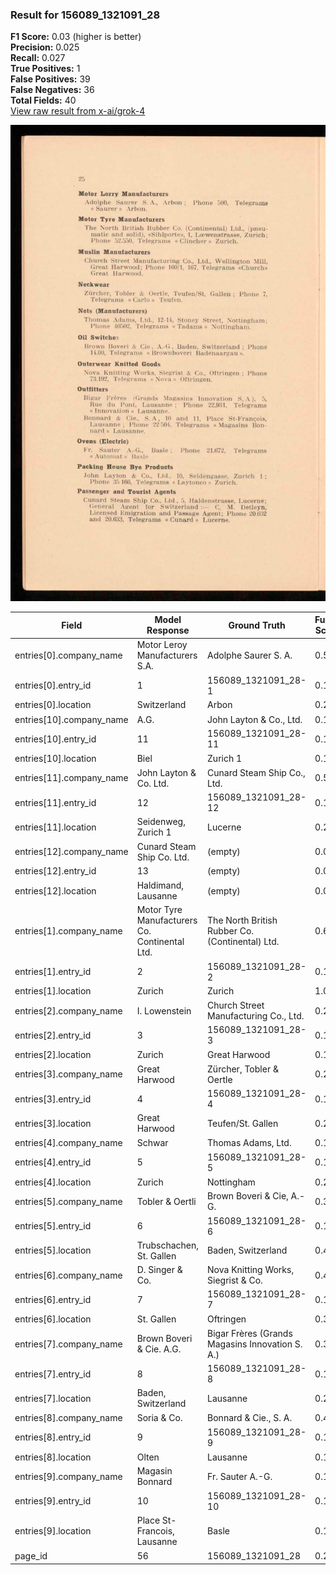 ### Result for 156089_1321091_28
**F1 Score:** 0.03 (higher is better)<br>**Precision:** 0.025<br>**Recall:** 0.027<br>**True Positives:** 1<br>**False Positives:** 39<br>**False Negatives:** 36<br>**Total Fields:** 40<br>[View raw result from x-ai/grok-4](https://github.com/RISE-UNIBAS/humanities_data_benchmark/blob/main/results/2025-10-28/T0402/request_T0402_156089_1321091_28.json)

<img src="https://github.com/RISE-UNIBAS/humanities_data_benchmark/blob/main/benchmarks/company_lists/images/156089_1321091_28.jpg?raw=true" alt="156089_1321091_28" width="600px">

| Field | Model Response | Ground Truth | Fuzzy Score | Match |
|-------|----------------|--------------|-------------|-------|
| entries[0].company_name | Motor Leroy Manufacturers S.A. | Adolphe Saurer S. A. | 0.520 | ❌ |
| entries[0].entry_id | 1 | 156089_1321091_28-1 | 0.100 | ❌ |
| entries[0].location | Switzerland | Arbon | 0.250 | ❌ |
| entries[10].company_name | A.G. | John Layton & Co., Ltd. | 0.148 | ❌ |
| entries[10].entry_id | 11 | 156089_1321091_28-11 | 0.182 | ❌ |
| entries[10].location | Biel | Zurich 1 | 0.167 | ❌ |
| entries[11].company_name | John Layton & Co. Ltd. | Cunard Steam Ship Co., Ltd. | 0.531 | ❌ |
| entries[11].entry_id | 12 | 156089_1321091_28-12 | 0.182 | ❌ |
| entries[11].location | Seidenweg, Zurich 1 | Lucerne | 0.231 | ❌ |
| entries[12].company_name | Cunard Steam Ship Co. Ltd. | (empty) | 0.000 | ❌ |
| entries[12].entry_id | 13 | (empty) | 0.000 | ❌ |
| entries[12].location | Haldimand, Lausanne | (empty) | 0.000 | ❌ |
| entries[1].company_name | Motor Tyre Manufacturers Co. Continental Ltd. | The North British Rubber Co. (Continental) Ltd. | 0.630 | ❌ |
| entries[1].entry_id | 2 | 156089_1321091_28-2 | 0.100 | ❌ |
| entries[1].location | Zurich | Zurich | 1.000 | ✅ |
| entries[2].company_name | I. Lowenstein | Church Street Manufacturing Co., Ltd. | 0.240 | ❌ |
| entries[2].entry_id | 3 | 156089_1321091_28-3 | 0.100 | ❌ |
| entries[2].location | Zurich | Great Harwood | 0.105 | ❌ |
| entries[3].company_name | Great Harwood | Zürcher, Tobler & Oertle | 0.216 | ❌ |
| entries[3].entry_id | 4 | 156089_1321091_28-4 | 0.100 | ❌ |
| entries[3].location | Great Harwood | Teufen/St. Gallen | 0.267 | ❌ |
| entries[4].company_name | Schwar | Thomas Adams, Ltd. | 0.167 | ❌ |
| entries[4].entry_id | 5 | 156089_1321091_28-5 | 0.100 | ❌ |
| entries[4].location | Zurich | Nottingham | 0.250 | ❌ |
| entries[5].company_name | Tobler & Oertli | Brown Boveri & Cie, A.-G. | 0.350 | ❌ |
| entries[5].entry_id | 6 | 156089_1321091_28-6 | 0.100 | ❌ |
| entries[5].location | Trubschachen, St. Gallen | Baden, Switzerland | 0.429 | ❌ |
| entries[6].company_name | D. Singer & Co. | Nova Knitting Works, Siegrist & Co. | 0.480 | ❌ |
| entries[6].entry_id | 7 | 156089_1321091_28-7 | 0.100 | ❌ |
| entries[6].location | St. Gallen | Oftringen | 0.316 | ❌ |
| entries[7].company_name | Brown Boveri & Cie. A.G. | Bigar Frères (Grands Magasins Innovation S. A.) | 0.338 | ❌ |
| entries[7].entry_id | 8 | 156089_1321091_28-8 | 0.100 | ❌ |
| entries[7].location | Baden, Switzerland | Lausanne | 0.231 | ❌ |
| entries[8].company_name | Soria & Co. | Bonnard & Cie., S. A. | 0.438 | ❌ |
| entries[8].entry_id | 9 | 156089_1321091_28-9 | 0.100 | ❌ |
| entries[8].location | Olten | Lausanne | 0.154 | ❌ |
| entries[9].company_name | Magasin Bonnard | Fr. Sauter A.-G. | 0.194 | ❌ |
| entries[9].entry_id | 10 | 156089_1321091_28-10 | 0.182 | ❌ |
| entries[9].location | Place St-Francois, Lausanne | Basle | 0.188 | ❌ |
| page_id | 56 | 156089_1321091_28 | 0.211 | ❌ |
